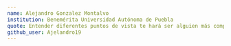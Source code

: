 ```yaml
---
name: Alejandro Gonzalez Montalvo
institution: Benemérita Universidad Autónoma de Puebla
quote: Entender diferentes puntos de vista te hará ser alguien más completo
github_user: Ajelandro19
---
```

